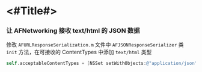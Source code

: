 #  <#Title#>


### 让 AFNetworking 接收 text/html 的 JSON 数据

修改 `AFURLResponseSerialization.m` 文件中 `AFJSONResponseSerializer` 类 `init` 方法，在可接收的 ContentTypes 中添加 `text/html` 类型

```objective-c
self.acceptableContentTypes = [NSSet setWithObjects:@"application/json", @"text/json", @"text/javascript", @"text/html", nil];
```

